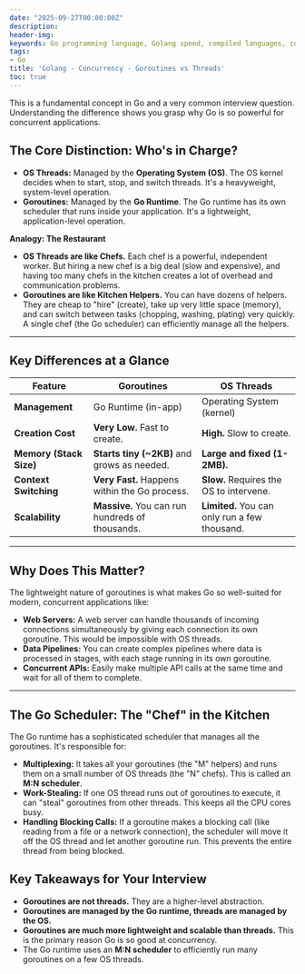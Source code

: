 ```yaml
---
date: "2025-09-27T00:00:00Z"
description:
header-img:
keywords: Go programming language, Golang speed, compiled languages, concurrency in Go, goroutines, Go garbage collection, high-performance applications, Go interview preparation, native compilation, modern hardware optimization, fast compile times, efficient coding practices, Golang features
tags:
- Go
title: 'Golang - Concurrency - Goroutines vs Threads'
toc: true
---
```


This is a fundamental concept in Go and a very common interview question. Understanding the difference shows you grasp why Go is so powerful for concurrent applications.

## The Core Distinction: Who's in Charge?

*   **OS Threads:** Managed by the **Operating System (OS)**. The OS kernel decides when to start, stop, and switch threads. It's a heavyweight, system-level operation.
*   **Goroutines:** Managed by the **Go Runtime**. The Go runtime has its own scheduler that runs inside your application. It's a lightweight, application-level operation.

**Analogy: The Restaurant**

*   **OS Threads are like Chefs.** Each chef is a powerful, independent worker. But hiring a new chef is a big deal (slow and expensive), and having too many chefs in the kitchen creates a lot of overhead and communication problems.
*   **Goroutines are like Kitchen Helpers.** You can have dozens of helpers. They are cheap to "hire" (create), take up very little space (memory), and can switch between tasks (chopping, washing, plating) very quickly. A single chef (the Go scheduler) can efficiently manage all the helpers.

---

## Key Differences at a Glance

| Feature               | Goroutines                                      | OS Threads                                        |
|-----------------------|-------------------------------------------------|---------------------------------------------------|
| **Management**        | Go Runtime (in-app)                             | Operating System (kernel)                         |
| **Creation Cost**     | **Very Low.** Fast to create.                   | **High.** Slow to create.                         |
| **Memory (Stack Size)** | **Starts tiny (~2KB)** and grows as needed.     | **Large and fixed (1-2MB).**                      |
| **Context Switching** | **Very Fast.** Happens within the Go process.   | **Slow.** Requires the OS to intervene.           |
| **Scalability**       | **Massive.** You can run hundreds of thousands. | **Limited.** You can only run a few thousand.     |

---

## Why Does This Matter?

The lightweight nature of goroutines is what makes Go so well-suited for modern, concurrent applications like:

*   **Web Servers:** A web server can handle thousands of incoming connections simultaneously by giving each connection its own goroutine. This would be impossible with OS threads.
*   **Data Pipelines:** You can create complex pipelines where data is processed in stages, with each stage running in its own goroutine.
*   **Concurrent APIs:** Easily make multiple API calls at the same time and wait for all of them to complete.

---

## The Go Scheduler: The "Chef" in the Kitchen

The Go runtime has a sophisticated scheduler that manages all the goroutines. It's responsible for:

*   **Multiplexing:** It takes all your goroutines (the "M" helpers) and runs them on a small number of OS threads (the "N" chefs). This is called an **M:N scheduler**.
*   **Work-Stealing:** If one OS thread runs out of goroutines to execute, it can "steal" goroutines from other threads. This keeps all the CPU cores busy.
*   **Handling Blocking Calls:** If a goroutine makes a blocking call (like reading from a file or a network connection), the scheduler will move it off the OS thread and let another goroutine run. This prevents the entire thread from being blocked.

## Key Takeaways for Your Interview

*   **Goroutines are not threads.** They are a higher-level abstraction.
*   **Goroutines are managed by the Go runtime, threads are managed by the OS.**
*   **Goroutines are much more lightweight and scalable than threads.** This is the primary reason Go is so good at concurrency.
*   The Go runtime uses an **M:N scheduler** to efficiently run many goroutines on a few OS threads.